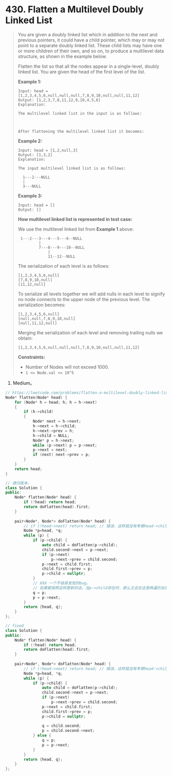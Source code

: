 # 430. Flatten a Multilevel Doubly Linked List

> You are given a doubly linked list which in addition to the next and previous pointers, it could have a child pointer, which may or may not point to a separate doubly linked list. These child lists may have one or more children of their own, and so on, to produce a multilevel data structure, as shown in the example below.
>
> Flatten the list so that all the nodes appear in a single-level, doubly linked list. You are given the head of the first level of the list.
>
> **Example 1:**
>
> ```
> Input: head = [1,2,3,4,5,6,null,null,null,7,8,9,10,null,null,11,12]
> Output: [1,2,3,7,8,11,12,9,10,4,5,6]
> Explanation:
> 
> The multilevel linked list in the input is as follows:
> 
> 
> 
> After flattening the multilevel linked list it becomes:
> ```
>
> **Example 2:**
>
> ```
> Input: head = [1,2,null,3]
> Output: [1,3,2]
> Explanation:
> 
> The input multilevel linked list is as follows:
> 
>   1---2---NULL
>   |
>   3---NULL
> ```
>
> **Example 3:**
>
> ```
> Input: head = []
> Output: []
> ```
>
> **How multilevel linked list is represented in test case:**
>
> We use the multilevel linked list from **Example 1** above:
>
> ```
>  1---2---3---4---5---6--NULL
>          |
>          7---8---9---10--NULL
>              |
>              11--12--NULL
> ```
>
> The serialization of each level is as follows:
>
> ```
> [1,2,3,4,5,6,null]
> [7,8,9,10,null]
> [11,12,null]
> ```
>
> To serialize all levels together we will add nulls in each level to signify no node connects to the upper node of the previous level. The serialization becomes:
>
> ```
> [1,2,3,4,5,6,null]
> [null,null,7,8,9,10,null]
> [null,11,12,null]
> ```
>
> Merging the serialization of each level and removing trailing nulls we obtain:
>
> ```
> [1,2,3,4,5,6,null,null,null,7,8,9,10,null,null,11,12]
> ```
>
> **Constraints:**
>
> - Number of Nodes will not exceed 1000.
> - `1 <= Node.val <= 10^5`

1. Medium。

```cpp
// https://leetcode.com/problems/flatten-a-multilevel-doubly-linked-list/discuss/152066/c%2B%2B-about-10-lines-solution
Node* flatten(Node* head) {
	for (Node* h = head; h; h = h->next)
	{
		if (h->child)
		{
			Node* next = h->next;
			h->next = h->child;
			h->next->prev = h;
			h->child = NULL;
			Node* p = h->next;
			while (p->next) p = p->next;
			p->next = next;
			if (next) next->prev = p;
		}
	}
	return head;
}
```

```cpp
// 递归版本。
class Solution {
public:
    Node* flatten(Node* head) {
        if (!head) return head;
        return doFlatten(head).first;
    }
    
    pair<Node*, Node*> doFlatten(Node* head) {
        // if (!head->next) return head; // 错误，这样就没有考察head->child存在的情况。
        Node *p=head, *q;
        while (p) {
            if (p->child) {
                auto child = doFlatten(p->child);
                child.second->next = p->next;
                if (p->next)
                    p->next->prev = child.second;
                p->next = child.first;
                child.first->prev = p;
                p->child = nullptr;
            }
            // XXX 一个不容易发现的bug。
            // 如果都按照这样更新的话，当p->child存在时，那么又会在这里再遍历处理一遍p->child这个链表，显然，这是无意义的多余计算。
            q = p;
            p = p->next;
        }
        return {head, q};
    }
};
```

```cpp
// fixed
class Solution {
public:
    Node* flatten(Node* head) {
        if (!head) return head;
        return doFlatten(head).first;
    }
    
    pair<Node*, Node*> doFlatten(Node* head) {
        // if (!head->next) return head; // 错误，这样就没有考察head->child存在的情况。
        Node *p=head, *q;
        while (p) {
            if (p->child) {
                auto child = doFlatten(p->child);
                child.second->next = p->next;
                if (p->next)
                    p->next->prev = child.second;
                p->next = child.first;
                child.first->prev = p;
                p->child = nullptr;
                
                q = child.second;
                p = child.second->next;
            } else {
                q = p;
                p = p->next;   
            }
        }
        return {head, q};
    }
};
```

